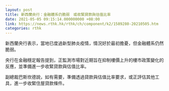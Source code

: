 ```yaml
---
layout: post
title: 新西蘭央行：金融體系仍脆弱　或收緊貸款與估值比率
date: 2021-05-05 09:15:14.000000000 +08:00
link: https://news.rthk.hk/rthk/ch/component/k2/1589280-20210505.htm
categories: rthk
---
```


新西蘭央行表示，當地已度過新型肺炎疫情，情況好於最初擔憂，但金融體系仍然脆弱。

央行在金融穩定報告提到，正監測市場對近期旨在抑制樓價上升的樓市政策變化的反應，並準備進一步收緊貸款與估值比率。

副總裁巴斯坎德說，如有需要，準備透過貸款與估值比率要求，或正評估其他工具，進一步收緊住屋貸款條件。

